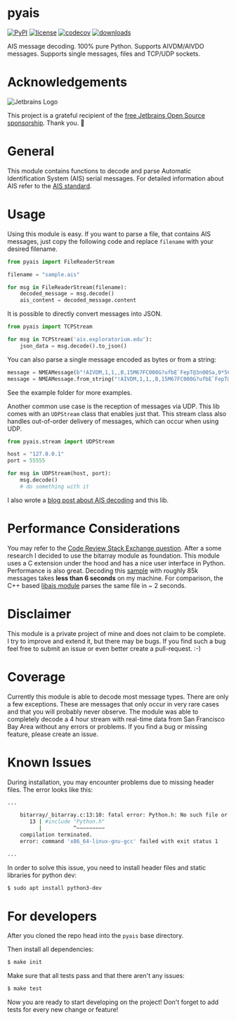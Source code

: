 # pyais
[![PyPI](https://img.shields.io/pypi/v/pyais)](https://pypi.org/project/pyais/)
[![license](https://img.shields.io/pypi/l/pyais)](https://github.com/M0r13n/pyais/blob/master/LICENSE)
[![codecov](https://codecov.io/gh/M0r13n/pyais/branch/master/graph/badge.svg)](https://codecov.io/gh/M0r13n/pyais)
[![downloads](https://img.shields.io/pypi/dm/pyais)](https://pypi.org/project/pyais/)
  
AIS message decoding. 100% pure Python. Supports AIVDM/AIVDO messages. Supports single messages, files and TCP/UDP sockets.

# Acknowledgements
![Jetbrains Logo](./docs/jetbrains_logo.svg)

This project is a grateful recipient of the [free Jetbrains Open Source sponsorship](https://www.jetbrains.com/?from=pyais). Thank you. 🙇

# General
This module contains functions to decode and parse Automatic Identification System (AIS) serial messages.
For detailed information about AIS refer to the [AIS standard](https://en.wikipedia.org/wiki/Automatic_identification_system#Message_format).

# Usage
Using this module is easy. If you want to parse a file, that contains AIS messages, just copy the following code and replace `filename` with your desired filename.

```python
from pyais import FileReaderStream

filename = "sample.ais"

for msg in FileReaderStream(filename):
    decoded_message = msg.decode()
    ais_content = decoded_message.content
```

It is possible to directly convert messages into JSON.

```python
from pyais import TCPStream

for msg in TCPStream('ais.exploratorium.edu'):
    json_data = msg.decode().to_json()
```


You can also parse a single message encoded as bytes or from a string:
```python
message = NMEAMessage(b"!AIVDM,1,1,,B,15M67FC000G?ufbE`FepT@3n00Sa,0*5C")
message = NMEAMessage.from_string("!AIVDM,1,1,,B,15M67FC000G?ufbE`FepT@3n00Sa,0*5C")
```

See the example folder for more examples.

Another common use case is the reception of messages via UDP.
This lib comes with an `UDPStream` class that enables just that. 
This stream class also handles out-of-order delivery of messages, which can occur when using UDP.

```py
from pyais.stream import UDPStream

host = "127.0.0.1"
port = 55555

for msg in UDPStream(host, port):
    msg.decode()
    # do something with it

```

I also wrote a [blog post about AIS decoding](https://leonrichter.de/posts/pyais/) and this lib. 

# Performance Considerations
You may refer to the [Code Review Stack Exchange question](https://codereview.stackexchange.com/questions/230258/decoding-of-binary-data-ais-from-socket).
After a some research I decided to use the bitarray module as foundation.
This module uses a C extension under the hood and has a nice user interface in Python.
Performance is also great.
Decoding this [sample](https://www.aishub.net/ais-dispatcher) with roughly 85k messages takes **less than 6 seconds** on my machine.
For comparison, the C++ based [libais module](https://github.com/schwehr/libais) parses the same file in \~ 2 seconds. 

# Disclaimer
This module is a private project of mine and does not claim to be complete. I try to improve and extend it, but there may be bugs. If you find such a bug feel free to submit an issue or even better create a pull-request. :-)

# Coverage
Currently this module is able to decode most message types. There are only a few exceptions. These are messages that only occur in very rare cases and that you will probably never observe. The module was able to completely decode a 4 hour stream with real-time data from San Francisco Bay Area without any errors or problems. If you find a bug or missing feature, please create an issue.


# Known Issues

During installation, you may encounter problems due to missing header files. The error looks like this:

````sh
...

    bitarray/_bitarray.c:13:10: fatal error: Python.h: No such file or directory
       13 | #include "Python.h"
          |          ^~~~~~~~~~
    compilation terminated.
    error: command 'x86_64-linux-gnu-gcc' failed with exit status 1

...

````

In  order to solve this issue, you need to install header files and static libraries for python dev:

````sh
$ sudo apt install python3-dev
````


# For developers
After you cloned the repo head into the `pyais` base directory.

Then install all dependencies:

```sh
$ make init
```

Make sure that all tests pass and that there aren't any issues:

```sh
$ make test
```

Now you are ready to start developing on the project! Don't forget to add tests for every new change or feature!



